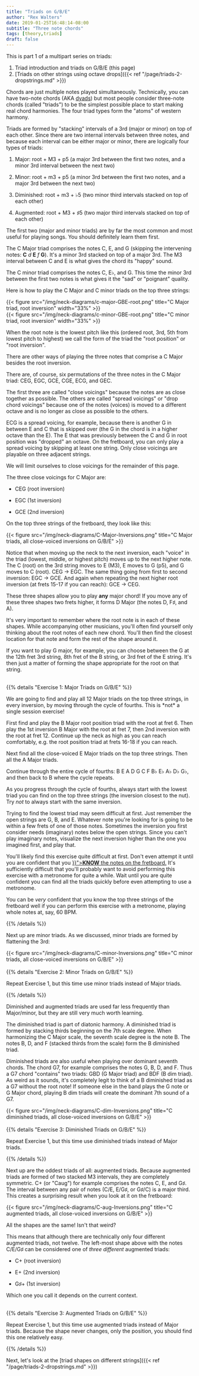 ```yaml
---
title: "Triads on G/B/E"
author: "Rex Walters"
date: 2019-01-25T16:48:14-08:00
subtitle: "Three note chords"
tags: [theory,triads]
draft: false
---
```


This is part 1 of a multipart series on triads:

1. Triad introduction and triads on G/B/E (this page)
2. [Triads on other strings using octave drops]({{< ref "/page/triads-2-dropstrings.md" >}})

Chords are just multiple notes played simultaneously. Technically, you can have two-note chords (AKA [dyads](https://en.wikipedia.org/wiki/Dyad_(music))) but most people consider three-note chords (called "triads") to be the simplest possible place to start making real chord harmonies. The four triad types form the "atoms" of western harmony.

Triads are formed by "stacking" intervals of a 3rd (major or minor) on top of each other. Since there are two internal intervals between three notes, and because each interval can be either major or minor, there are logically four types of triads:

1. Major: root + M3 + p5 (a major 3rd between the first two notes, and a minor 3rd interval between the next two)

2. Minor: root + m3 + p5 (a minor 3rd between the first two notes, and a major 3rd between the next two)

3. Diminished: root + m3 + &flat;5 (two minor third intervals stacked on top of each other)

4. Augmented: root + M3 + &sharp;5 (two major third intervals stacked on top of each other)

The first two (major and minor triads) are by far the most common and most useful for playing songs. You should definitely learn them first.

The C Major triad comprises the notes C, E, and G (skipping the intervening notes: **C** *d* **E** *f* **G**). It's a minor 3rd stacked on top of a major 3rd. The M3 interval between C and E is what gives the chord its "happy" sound.

The C minor triad comprises the notes C, E&flat;, and G. This time the minor 3rd between the first two notes is what gives it the "sad" or "poignant" quality.

Here is how to play the C Major and C minor triads on the top three strings:

<div class="text-center">
{{< figure src="/img/neck-diagrams/c-major-GBE-root.png" title="C Major triad, root inversion" width="33%" >}}
</div>

<div class="text-center">
{{< figure src="/img/neck-diagrams/c-minor-GBE-root.png" title="C minor triad, root inversion" width="33%" >}}
</div>

When the root note is the lowest pitch like this (ordered root, 3rd, 5th from lowest pitch to highest) we call the form of the triad the "root position" or "root inversion".

There are other ways of playing the three notes that comprise a C Major besides the root inversion.

There are, of course, six permutations of the three notes in the C Major triad: CEG, EGC, GCE, CGE, ECG, and GEC.

The first three are called "close voicings" because the notes are as close together as possible. The others are called "spread voicings" or "drop chord voicings" because one of the notes (voices) is moved to a different octave and is no longer as close as possible to the others.

ECG is a spread voicing, for example, because there is another G in between E and C that is skipped over (the G in the chord is in a higher octave than the E). The E that was previously between the C and G in root position was "dropped" an octave. On the fretboard, you can only play a spread voicing by skipping at least one string. Only close voicings are playable on three adjacent strings.

We will limit ourselves to close voicings for the remainder of this page.

The three close voicings for C Major are:

* CEG (root inversion)

* EGC (1st inversion)

* GCE (2nd inversion)

On the top three strings of the fretboard, they look like this:

<div class="text-center">
{{< figure src="/img/neck-diagrams/C-Major-Inversions.png" title="C Major triads, all close-voiced inversions on G/B/E" >}}
</div>

Notice that when moving up the neck to the next inversion, each "voice" in the triad (lowest, middle, or highest pitch) moves up to the next higher note. The C (root) on the 3rd string moves to E (M3), E moves to G (p5), and G moves to C (root). CEG &rarr; EGC. The same thing going from first to second inversion: EGC &rarr; GCE. And again when repeating the next higher root inversion (at frets 15-17 if you can reach): GCE &rarr; CEG.

These three shapes allow you to play **any** major chord! If you move any of these three shapes two frets higher, it forms D Major (the notes D, F&sharp;, and A).

It's very important to remember where the root note is in each of these shapes. While accompanying other musicians, you'll often find yourself only thinking about the root notes of each new chord. You'll then find the closest location for that note and form the rest of the shape around it.

If you want to play G major, for example, you can choose between the G at the 12th fret 3rd string, 8th fret of the B string, or 3rd fret of the E string. It's then just a matter of forming the shape appropriate for the root on that string.

<br/>
{{% details "Exercise 1: Major Triads on G/B/E" %}}
<div class="bg-info">
<p>
  We are going to find and play all 12 Major triads on the top three strings, in every inversion, by moving through the cycle of fourths. This is *not* a single session exercise!
</p>
<p>
  First find and play the B Major root position triad with the root at fret 6. Then play the 1st inversion B Major with the root at fret 7, then 2nd inversion with the root at fret 12. Continue up the neck as high as you can reach comfortably, e.g. the root position triad at frets 16-18 if you can reach.
</p>
<p>
  Next find all the close-voiced E Major triads on the top three strings. Then all the A Major triads.
</p>
<p>
  Continue through the entire cycle of fourths: B E A D G C F B&flat; E&flat; A&flat; D&flat; G&flat;, and then back to B where the cycle repeats.
</p>
<p>
  As you progress through the cycle of fourths, always start with the lowest triad you can find on the top three strings (the inversion closest to the nut). Try <em>not</em> to always start with the same inversion.
</p>
<p>
  Trying to find the lowest triad may seem difficult at first. Just remember the open strings are G, B, and E. Whatever note you're looking for is going to be within a few frets of one of those notes. Sometimes the inversion you first consider needs (imaginary) notes below the open strings. Since you can't play imaginary notes, visualize the next inversion higher than the one you imagined first, and play that.
</p>
<p>
  You'll likely find this exercise quite difficult at first. Don't even attempt it until you are confident that you <a href="{{< ref "/page/1-just-12-notes.md" >}}"><strong>KNOW</strong> the notes on the fretboard.</a> It's sufficiently difficult that you'll probably want to avoid performing this exercise with a metronome for quite a while. Wait until you are quite confident you can find all the triads quickly before even attempting to use a metronome.
</p>
<p>
  You can be <em>very</em> confident that you know the top three strings of the fretboard well if you can perform this exercise with a metronome, playing whole notes at, say, 60 BPM.
</div>
{{% /details %}}

Next up are minor triads. As we discussed, minor triads are formed by flattening the 3rd:

<div class="text-center">
{{< figure src="/img/neck-diagrams/C-minor-Inversions.png" title="C minor triads, all close-voiced inversions on G/B/E" >}}
</div>

<br/>
{{% details "Exercise 2: Minor Triads on G/B/E" %}}
<div class="bg-info">
<p>
  Repeat Exercise 1, but this time use minor triads instead of Major triads.
</p>
{{% /details %}}

Diminished and augmented triads are used far less frequently than Major/minor, but they are still very much worth learning.

The diminished triad is part of diatonic harmony. A diminished triad is formed by stacking thirds beginning on the 7th scale degree. When harmonizing the C Major scale, the seventh scale degree is the note B. The notes B, D, and F (stacked thirds from the scale) form the B diminished triad.

Diminished triads are also useful when playing over dominant seventh chords.  The chord G7, for example comprises the notes G, B, D, and F. Thus a G7 chord "contains" two triads: GBD (G Major triad) and BDF (B dim triad). As weird as it sounds, it's completely legit to think of a B diminished triad as a G7 without the root note! If someone else in the band plays the G note or G Major chord, playing B dim triads will create the dominant 7th sound of a G7.

<div class="text-center">
{{< figure src="/img/neck-diagrams/C-dim-Inversions.png" title="C diminished triads, all close-voiced inversions on G/B/E" >}}
</div>

<br/>
{{% details "Exercise 3: Diminished Triads on G/B/E" %}}
<div class="bg-info">
<p>
  Repeat Exercise 1, but this time use diminished triads instead of Major triads.
</p>
{{% /details %}}

Next up are the oddest triads of all: augmented triads. Because augmented triads are formed of two stacked M3 intervals, they are completely symmetric. C+ (or "Caug") for example comprises the notes C, E, and G&sharp;. The interval between any pair of notes (C/E, E/G&sharp;, or G&sharp;/C) is a major third. This creates a surprising result when you look at it on the fretboard:

<div class="text-center">
{{< figure src="/img/neck-diagrams/C-aug-Inversions.png" title="C augmented triads, all close-voiced inversions on G/B/E" >}}
</div>

All the shapes are the same! Isn't that weird?

This means that although there are technically only four different augmented triads, not twelve. The left-most shape above with the notes C/E/G&sharp; can be considered one of *three different* augmented triads:

* C+ (root inversion)

* E+ (2nd inversion)

* G&sharp;+ (1st inversion)

Which one you call it depends on the current context.

<br/>
{{% details "Exercise 3: Augmented Triads on G/B/E" %}}
<div class="bg-info">
<p>
  Repeat Exercise 1, but this time use augmented triads instead of Major triads. Because the shape never changes, only the position, you should find this one relatively easy.
</p>
{{% /details %}}

Next, let's look at the [triad shapes on different strings]({{< ref "/page/triads-2-dropstrings.md" >}})

